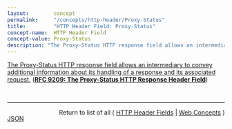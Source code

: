 ```yaml
---
layout:        concept
permalink:     "/concepts/http-header/Proxy-Status"
title:         "HTTP Header Field: Proxy-Status"
concept-name:  HTTP Header Field
concept-value: Proxy-Status
description: "The Proxy-Status HTTP response field allows an intermediary to convey additional information about its handling of a response and its associated request."
---
```


[The Proxy-Status HTTP response field allows an intermediary to convey additional information about its handling of a response and its associated request.](https://datatracker.ietf.org/doc/html/rfc9209#section-2 "Read documentation for HTTP Header Field &#34;Proxy-Status&#34;") (**[RFC 9209: The Proxy-Status HTTP Response Header Field](/specs/IETF/RFC/9209 "This document defines the Proxy-Status HTTP response field to convey the details of an intermediary's response handling, including generated errors.")**)

<br/>
<hr/>

<p style="float : left"><a href="./Proxy-Status.json" title="JSON representing this particular Web Concept value">JSON</a></p>
<p style="text-align: right">Return to list of all ( <a href="../http-header/">HTTP Header Fields</a> | <a href="../">Web Concepts</a> )</p>

